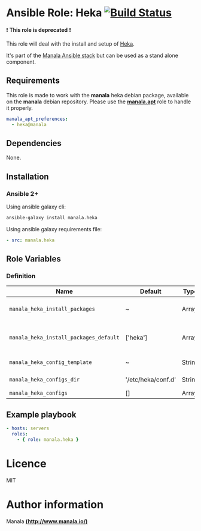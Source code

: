 # Ansible Role: Heka [![Build Status](https://travis-ci.org/manala/ansible-role-heka.svg?branch=master)](https://travis-ci.org/manala/ansible-role-heka)

:exclamation: **This role is deprecated** :exclamation:

This role will deal with the install and setup of [Heka](https://github.com/mozilla-services/heka).

It's part of the [Manala Ansible stack](http://www.manala.io) but can be used as a stand alone component.

## Requirements

This role is made to work with the __manala__ heka debian package, available on the __manala__ debian repository. Please use the [**manala.apt**](https://galaxy.ansible.com/manala/apt/) role to handle it properly.

```yaml
manala_apt_preferences:
  - heka@manala
```

## Dependencies

None.

## Installation

### Ansible 2+

Using ansible galaxy cli:

```bash
ansible-galaxy install manala.heka
```

Using ansible galaxy requirements file:

```yaml
- src: manala.heka
```

## Role Variables

### Definition

| Name                                   | Default            | Type   | Description                            |
| -------------------------------------- | ------------------ | ------ | -------------------------------------- |
| `manala_heka_install_packages`         | ~                  | Array  | Dependency packages to install         |
| `manala_heka_install_packages_default` | ['heka']           | Array  | Default dependency packages to install |
| `manala_heka_config_template`          | ~                  | String | Configuration template path            |
| `manala_heka_configs_dir`              | '/etc/heka/conf.d' | String | Configurations directory path          |
| `manala_heka_configs`                  | []                 | Array  | Configurations                         |

## Example playbook

```yaml
- hosts: servers
  roles:
    - { role: manala.heka }
```

# Licence

MIT

# Author information

Manala [**(http://www.manala.io/)**](http://www.manala.io)
